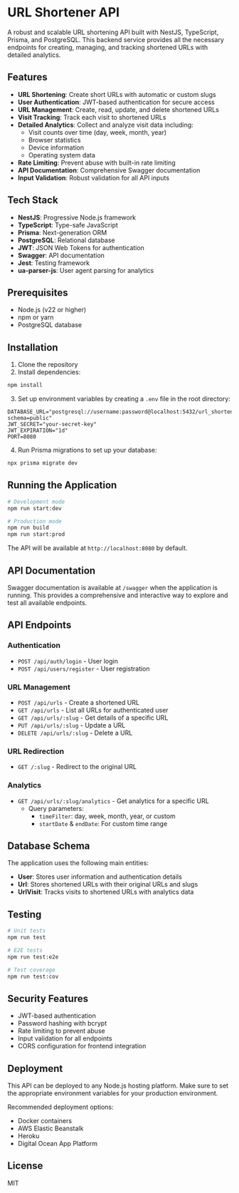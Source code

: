 # URL Shortener API

A robust and scalable URL shortening API built with NestJS, TypeScript, Prisma, and PostgreSQL. This backend service provides all the necessary endpoints for creating, managing, and tracking shortened URLs with detailed analytics.

## Features

- **URL Shortening**: Create short URLs with automatic or custom slugs
- **User Authentication**: JWT-based authentication for secure access
- **URL Management**: Create, read, update, and delete shortened URLs
- **Visit Tracking**: Track each visit to shortened URLs
- **Detailed Analytics**: Collect and analyze visit data including:
  - Visit counts over time (day, week, month, year)
  - Browser statistics
  - Device information
  - Operating system data
- **Rate Limiting**: Prevent abuse with built-in rate limiting
- **API Documentation**: Comprehensive Swagger documentation
- **Input Validation**: Robust validation for all API inputs

## Tech Stack

- **NestJS**: Progressive Node.js framework
- **TypeScript**: Type-safe JavaScript
- **Prisma**: Next-generation ORM
- **PostgreSQL**: Relational database
- **JWT**: JSON Web Tokens for authentication
- **Swagger**: API documentation
- **Jest**: Testing framework
- **ua-parser-js**: User agent parsing for analytics

## Prerequisites

- Node.js (v22 or higher)
- npm or yarn
- PostgreSQL database

## Installation

1. Clone the repository
2. Install dependencies:

```bash
npm install
```

3. Set up environment variables by creating a `.env` file in the root directory:

```
DATABASE_URL="postgresql://username:password@localhost:5432/url_shortener?schema=public"
JWT_SECRET="your-secret-key"
JWT_EXPIRATION="1d"
PORT=8080
```

4. Run Prisma migrations to set up your database:

```bash
npx prisma migrate dev
```

## Running the Application

```bash
# Development mode
npm run start:dev

# Production mode
npm run build
npm run start:prod
```

The API will be available at `http://localhost:8080` by default.

## API Documentation

Swagger documentation is available at `/swagger` when the application is running. This provides a comprehensive and interactive way to explore and test all available endpoints.

## API Endpoints

### Authentication

- `POST /api/auth/login` - User login
- `POST /api/users/register` - User registration

### URL Management

- `POST /api/urls` - Create a shortened URL
- `GET /api/urls` - List all URLs for authenticated user
- `GET /api/urls/:slug` - Get details of a specific URL
- `PUT /api/urls/:slug` - Update a URL
- `DELETE /api/urls/:slug` - Delete a URL

### URL Redirection

- `GET /:slug` - Redirect to the original URL

### Analytics

- `GET /api/urls/:slug/analytics` - Get analytics for a specific URL
  - Query parameters:
    - `timeFilter`: day, week, month, year, or custom
    - `startDate` & `endDate`: For custom time range

## Database Schema

The application uses the following main entities:

- **User**: Stores user information and authentication details
- **Url**: Stores shortened URLs with their original URLs and slugs
- **UrlVisit**: Tracks visits to shortened URLs with analytics data

## Testing

```bash
# Unit tests
npm run test

# E2E tests
npm run test:e2e

# Test coverage
npm run test:cov
```

## Security Features

- JWT-based authentication
- Password hashing with bcrypt
- Rate limiting to prevent abuse
- Input validation for all endpoints
- CORS configuration for frontend integration

## Deployment

This API can be deployed to any Node.js hosting platform. Make sure to set the appropriate environment variables for your production environment.

Recommended deployment options:

- Docker containers
- AWS Elastic Beanstalk
- Heroku
- Digital Ocean App Platform

## License

MIT

